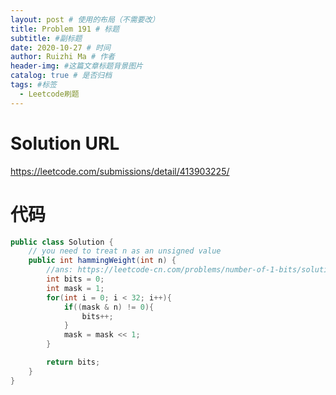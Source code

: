 ```yaml
---
layout: post # 使用的布局（不需要改）
title: Problem 191 # 标题
subtitle: #副标题
date: 2020-10-27 # 时间
author: Ruizhi Ma # 作者
header-img: #这篇文章标题背景图片
catalog: true # 是否归档
tags: #标签
  - Leetcode刷题
---
```


# Solution URL

https://leetcode.com/submissions/detail/413903225/

# 代码

```java
public class Solution {
    // you need to treat n as an unsigned value
    public int hammingWeight(int n) {
        //ans: https://leetcode-cn.com/problems/number-of-1-bits/solution/wei-1de-ge-shu-by-leetcode/
        int bits = 0;
        int mask = 1;
        for(int i = 0; i < 32; i++){
            if((mask & n) != 0){
                bits++;
            }
            mask = mask << 1;
        }

        return bits;
    }
}
```
